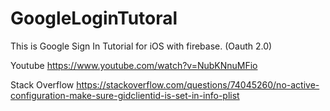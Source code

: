 # GoogleLoginTutoral
This is Google Sign In Tutorial for iOS with firebase. (Oauth 2.0)

Youtube
https://www.youtube.com/watch?v=NubKNnuMFio

Stack Overflow
https://stackoverflow.com/questions/74045260/no-active-configuration-make-sure-gidclientid-is-set-in-info-plist
